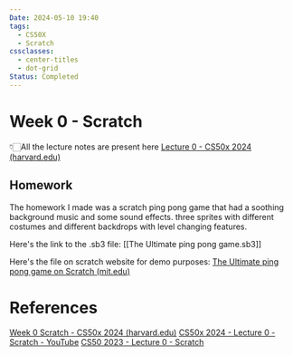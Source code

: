 ```yaml
---
Date: 2024-05-10 19:40
tags:
  - CS50X
  - Scratch
cssclasses:
  - center-titles
  - dot-grid
Status: Completed
---
```

# Week 0 - Scratch

👇🏻All the lecture notes are present here
[Lecture 0 - CS50x 2024 (harvard.edu)](https://cs50.harvard.edu/x/2024/notes/0/)

## Homework

The homework I made was a scratch ping pong game that had a soothing background music and some sound effects. three sprites with different costumes and different backdrops with level changing features.

Here's the link to the .sb3 file: [[The Ultimate ping pong game.sb3]]

Here's the file on scratch website for demo purposes: [The Ultimate ping pong game on Scratch (mit.edu)](https://scratch.mit.edu/projects/1011592037/)

# References

[Week 0 Scratch - CS50x 2024 (harvard.edu)](https://cs50.harvard.edu/x/2024/weeks/0/)
[CS50x 2024 - Lecture 0 - Scratch - YouTube](https://www.youtube.com/watch?v=3LPJfIKxwWc)
[CS50 2023 - Lecture 0 - Scratch](https://cdn.cs50.net/2023/fall/lectures/0/lecture0.pdf)
